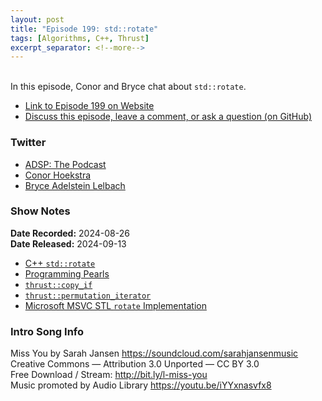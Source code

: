 ```yaml
---
layout: post
title: "Episode 199: std::rotate"
tags: [Algorithms, C++, Thrust]
excerpt_separator: <!--more-->
---
```



<br>In this episode, Conor and Bryce chat about `std::rotate`.

<!--more-->

* [Link to Episode 199 on Website](https://adspthepodcast.com/2024/09/13/Episode-199.html)
* [Discuss this episode, leave a comment, or ask a question (on GitHub)](https://github.com/codereport/adsp2/discussions/98)

### Twitter
 
* [ADSP: The Podcast](https://twitter.com/adspthepodcast)
* [Conor Hoekstra](https://twitter.com/code_report)
* [Bryce Adelstein Lelbach](https://twitter.com/blelbach)

### Show Notes

**Date Recorded:** 2024-08-26 <br>
**Date Released:** 2024-09-13

* [C++ `std::rotate`](https://en.cppreference.com/w/cpp/algorithm/rotate)
* [Programming Pearls](https://www.amazon.com/Programming-Pearls-2nd-Jon-Bentley/dp/0201657880)
* [`thrust::copy_if`](https://thrust.github.io/doc/group__stream__compaction_ga695e974946e56f2ecfb20e9ec4fb7cca.html)
* [`thrust::permutation_iterator`](https://nvidia.github.io/cccl/thrust/api/function_group__fancyiterator_1ga3b3bbd097ef9c112595962690f0741b8.html)
* [Microsoft MSVC STL `rotate` Implementation](https://github.com/microsoft/STL/blob/ab20dbd32ed7df565160c7f6a30361f5aeb3999c/stl/inc/xutility#L6507)

### Intro Song Info
 
Miss You by Sarah Jansen https://soundcloud.com/sarahjansenmusic<br>
Creative Commons — Attribution 3.0 Unported — CC BY 3.0<br>
Free Download / Stream: http://bit.ly/l-miss-you<br>
Music promoted by Audio Library https://youtu.be/iYYxnasvfx8<br>
